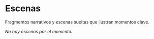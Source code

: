 # Escenas

Fragmentos narrativos y escenas sueltas que ilustran momentos clave.

*No hay escenas por el momento.* 


